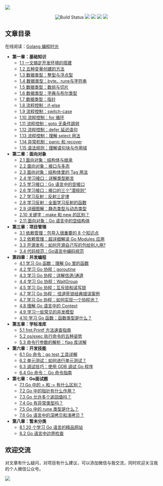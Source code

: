 ![](http://image.iswbm.com/image-20201117200227395.png)

<p align="center">
    <img src='https://img.shields.io/badge/language-Golang-blue.svg' alt="Build Status">
    <img src='https://img.shields.io/badge/framwork-Sphinx-green.svg'>
  	<a href='https://www.zhihu.com/people/wongbingming'><img src='https://img.shields.io/badge/dynamic/json?color=0084ff&logo=zhihu&label=%E7%8E%8B%E7%82%B3%E6%98%8E&query=%24.data.totalSubs&url=https%3A%2F%2Fapi.spencerwoo.com%2Fsubstats%2F%3Fsource%3Dzhihu%26queryKey%3Dwongbingming'></a>
    <a href='https://juejin.im/user/5b08d982f265da0db3502c55'><img src='https://img.shields.io/badge/掘金-2481-blue'></a>
    <a href='http://image.iswbm.com/20200607114246.png'><img src='http://img.shields.io/badge/%E5%85%AC%E4%BC%97%E5%8F%B7-30k+-brightgreen'></a>
</p>


## 文章目录

在线阅读：[Golang 编程时光](https://golang.iswbm.com/)
- **第一章：基础知识**
   * [1.1 一文搞定开发环境的搭建](https://golang.iswbm.com/c01/c01_01.html)
   * [1.2 五种变量创建的方法](https://golang.iswbm.com/c01/c01_02.html)
   * [1.3 数据类型：整型与浮点型](https://golang.iswbm.com/c01/c01_03.html)
   * [1.4 数据类型：byte、rune与字符串](https://golang.iswbm.com/c01/c01_04.html)
   * [1.5 数据类型：数组与切片](https://golang.iswbm.com/c01/c01_05.html)
   * [1.6 数据类型：字典与布尔类型](https://golang.iswbm.com/c01/c01_06.html)
   * [1.7 数据类型：指针](https://golang.iswbm.com/c01/c01_07.html)
   * [1.8 流程控制：if-else](https://golang.iswbm.com/c01/c01_08.html)
   * [1.9 流程控制：switch-case](https://golang.iswbm.com/c01/c01_09.html)
   * [1.10 流程控制：for 循环](https://golang.iswbm.com/c01/c01_10.html)
   * [1.11 流程控制：goto 无条件跳转](https://golang.iswbm.com/c01/c01_11.html)
   * [1.12 流程控制：defer 延迟语句](https://golang.iswbm.com/c01/c01_12.html)
   * [1.13 流程控制：理解 select 用法](https://golang.iswbm.com/c01/c01_13.html)
   * [1.14 异常机制：panic 和 recover](https://golang.iswbm.com/c01/c01_14.html)
   * [1.15 语法规则：理解语句块与作用域](https://golang.iswbm.com/c01/c01_15.html)
- **第二章：面向对象**
   * [2.1 面向对象：结构体与继承](https://golang.iswbm.com/c02/c02_01.html)
   * [2.2 面向对象：接口与多态](https://golang.iswbm.com/c02/c02_02.html)
   * [2.3 面向对象：结构体里的 Tag 用法](https://golang.iswbm.com/c02/c02_03.html)
   * [2.4 学习接口：详解类型断言](https://golang.iswbm.com/c02/c02_04.html)
   * [2.5 学习接口：Go 语言中的空接口](https://golang.iswbm.com/c02/c02_05.html)
   * [2.6 学习接口：接口的三个"潜规则"](https://golang.iswbm.com/c02/c02_06.html)
   * [2.7 学习反射：反射三定律](https://golang.iswbm.com/c02/c02_07.html)
   * [2.8 学习反射：全面学习反射的函数](https://golang.iswbm.com/c02/c02_08.html)
   * [2.9 详细图解：静态类型与动态类型](https://golang.iswbm.com/c02/c02_09.html)
   * [2.10 关键字：make 和 new 的区别？](https://golang.iswbm.com/c02/c02_10.html)
   * [2.11 面向对象：Go 语言中的空结构体](https://golang.iswbm.com/c02/c02_11.html)
- **第三章：项目管理**
   * [3.1 依赖管理：包导入很重要的 8 个知识点](https://golang.iswbm.com/c03/c03_01.html)
   * [3.2 依赖管理：超详细解读 Go Modules 应用](https://golang.iswbm.com/c03/c03_02.html)
   * [3.3 开源发布：如何开源自己写的包给别人用?](https://golang.iswbm.com/c03/c03_03.html)
   * [3.4 代码规范：Go语言中编码规范](https://golang.iswbm.com/c03/c03_04.html)
- **第四章：并发编程**
   * [4.1 学习 Go 函数：理解 Go 里的函数](https://golang.iswbm.com/c04/c04_01.html)
   * [4.2 学习 Go 协程：goroutine](https://golang.iswbm.com/c04/c04_02.html)
   * [4.3 学习 Go 协程：详解信道/通道](https://golang.iswbm.com/c04/c04_03.html)
   * [4.4 学习 Go 协程：WaitGroup](https://golang.iswbm.com/c04/c04_04.html)
   * [4.5 学习 Go 协程：互斥锁和读写锁](https://golang.iswbm.com/c04/c04_05.html)
   * [4.7 学习 Go 协程： 信道死锁经典错误案例](https://golang.iswbm.com/c04/c04_06.html)
   * [4.7 学习 Go 协程：如何实现一个协程池？](https://golang.iswbm.com/c04/c04_07.html)
   * [4.8 理解 Go 语言中的 Context](https://golang.iswbm.com/c04/c04_08.html)
   * [4.9 学习一些常见的并发模型](https://golang.iswbm.com/c04/c04_09.html)
   * [4.10 学习 Go 函数：函数类型是什么？](https://golang.iswbm.com/c04/c04_10.html)
- **第五章：学标准库**
   * [5.1 fmt.Printf 方法速查指南](https://golang.iswbm.com/c05/c05_01.html)
   * [5.2 os/exec 执行命令的五种姿势](https://golang.iswbm.com/c05/c05_02.html)
   * [5.3 命令行参数的解析：flag 库详解](https://golang.iswbm.com/c05/c05_03.html)
- **第六章：开发技能**
   * [6.1 Go 命令：go test 工具详解](https://golang.iswbm.com/c06/c06_01.html)
   * [6.2 单元测试：如何进行单元测试？](https://golang.iswbm.com/c06/c06_02.html)
   * [6.3 调试技巧：使用 GDB 调试 Go 程序](https://golang.iswbm.com/c06/c06_03.html)
   * [6.4 Go 命令： Go 命令指南](https://golang.iswbm.com/c06/c06_04.html)
- **第七章：Go面试题**
   * [7.1 Go 中的 = 和 := 有什么区别？](https://golang.iswbm.com/c07/c07_01.html)
   * [7.2 Go 中的指针有什么作用？](https://golang.iswbm.com/c07/c07_02.html)
   * [7.3 Go 允许多个返回值吗？](https://golang.iswbm.com/c07/c07_03.html)
   * [7.4 Go 有异常类型吗？](https://golang.iswbm.com/c07/c07_04.html)
   * [7.5 Go 中的 rune 类型是什么？](https://golang.iswbm.com/c07/c07_05.html)
   * [7.6 Go 语言中的深拷贝和浅拷贝？](https://golang.iswbm.com/c07/c07_06.html)
- **第八章：暂未分类**
   * [8.1 20 个学习 Go 语言的精品网站](https://golang.iswbm.com/c08/c08_01.html)
   * [8.2 Go 语言中边界检查](https://golang.iswbm.com/c08/c08_02.html)

## 欢迎交流

对文章有什么疑问，对项目有什么建议，可以添加微信与我交流，同时欢迎关注我的个人微信公众号。

![](http://image.iswbm.com/image-20201117200633901.png)



